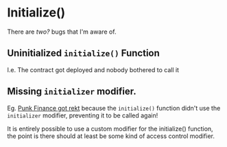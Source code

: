 # Initialize\(\)

There are _two?_  bugs that I'm aware of.

## Uninitialized `initialize()` Function

I.e. The contract got deployed and nobody bothered to call it

## Missing `initializer` modifier.

Eg. [Punk Finance got rekt](https://medium.com/punkprotocol/punk-finance-fair-launch-incident-report-984d9e340eb) because the `initialize()` function didn't use the `initializer` modifier, preventing it to be called again!

It is entirely possible to use a custom modifier for the initialize\(\) function,  the point is there should at least be some kind of access control modifier.



